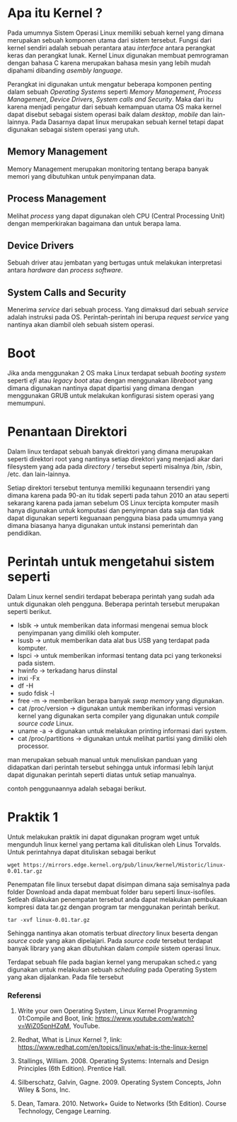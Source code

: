 # Apa itu Kernel ? 

Pada umumnya Sistem Operasi Linux memiliki sebuah kernel yang dimana merupakan sebuah komponen utama dari sistem tersebut. Fungsi dari kernel sendiri adalah sebuah perantara atau _interface_ antara perangkat keras dan perangkat lunak. Kernel Linux digunakan membuat pemrograman dengan bahasa C karena merupakan bahasa mesin yang lebih mudah dipahami dibanding _asembly language_. 

Perangkat ini digunakan untuk mengatur beberapa komponen penting dalam sebuah _Operating Systems_ seperti _Memory Management_, _Process Management_, _Device Drivers_, _System calls and Security_. Maka dari itu karena menjadi pengatur dari sebuah kemampuan utama OS maka kernel dapat disebut sebagai sistem operasi baik dalam _desktop_, _mobile_ dan lain-lainnya. Pada Dasarnya dapat linux merupakan sebuah kernel tetapi dapat digunakan sebagai sistem operasi yang utuh.

## Memory Management

Memory Management merupakan monitoring tentang berapa banyak memori yang dibutuhkan untuk penyimpanan data.

## Process Management

Melihat _process_ yang dapat digunakan oleh CPU (Central Processing Unit) dengan memperkirakan bagaimana dan untuk berapa lama.

## Device Drivers

Sebuah driver atau jembatan yang bertugas untuk melakukan interpretasi antara _hardware_ dan _process software_. 

## System Calls and Security 

Menerima _service_ dari sebuah process. Yang dimaksud dari sebuah _service_ adalah instruksi pada OS. Perintah-perintah ini berupa _request service_ yang nantinya akan diambil oleh sebuah sistem operasi.    

# Boot

Jika anda menggunakan 2 OS maka Linux terdapat sebuah _booting system_ seperti _efi_ atau _legacy boot_ atau dengan menggunakan _libreboot_ yang dimana digunakan nantinya dapat dipartisi yang dimana dengan menggunakan GRUB untuk melakukan konfigurasi sistem operasi yang memumpuni.

# Penantaan Direktori

Dalam linux terdapat sebuah banyak direktori yang dimana merupakan seperti direktori root yang nantinya setiap direktori yang menjadi akar dari filesystem yang ada pada _directory_ / tersebut seperti misalnya /bin, /sbin, /etc. dan lain-lainnya.

Setiap direktori tersebut tentunya memiliki kegunaann tersendiri yang dimana karena pada 90-an itu tidak seperti pada tahun 2010 an atau seperti sekarang karena pada jaman sebelum OS Linux tercipta komputer masih hanya digunakan untuk komputasi dan penyimpnan data saja dan tidak dapat digunakan seperti keguanaan pengguna biasa pada umumnya yang dimana biasanya hanya digunakan untuk instansi pemerintah dan pendidikan. 

# Perintah untuk mengetahui sistem seperti 

Dalam Linux kernel sendiri terdapat beberapa perintah yang sudah ada untuk digunakan oleh pengguna. Beberapa perintah tersebut merupakan seperti berikut.

- lsblk -> untuk memberikan data informasi mengenai semua block penyimpanan yang dimiliki oleh komputer. 
- lsusb -> untuk memberikan data alat bus USB yang terdapat pada komputer.
- lspci -> untuk memberikan informasi tentang data pci yang terkoneksi pada sistem. 
- hwinfo -> terkadang harus diinstal
- inxi -Fx
- df -H
- sudo fdisk -l
- free -m -> memberikan berapa banyak _swap memory_ yang digunakan.  
- cat /proc/version -> digunakan untuk memberikan informasi version kernel yang digunakan serta compiler yang digunakan untuk _compile source code_ Linux.
- uname -a -> digunakan untuk melakukan printing informasi dari system.
- cat /proc/partitions -> digunakan untuk melihat partisi yang dimiliki oleh processor.

man merupakan sebuah manual untuk menuliskan panduan yang didapatkan dari perintah tersebut sehingga untuk informasi lebih lanjut dapat digunakan perintah seperti diatas untuk setiap manualnya.

contoh penggunaannya adalah sebagai berikut.


# Praktik 1

Untuk melakukan praktik ini dapat digunakan program wget untuk mengunduh linux kernel yang pertama kali dituliskan oleh Linus Torvalds. Untuk perintahnya dapat dituliskan sebagai berikut

    wget https://mirrors.edge.kernel.org/pub/linux/kernel/Historic/linux-0.01.tar.gz

Penempatan file linux tersebut dapat disimpan dimana saja semisalnya pada folder Download anda dapat membuat folder baru seperti linux-isofiles. Setleah dilakukan penempatan tersebut anda dapat melakukan pembukaan kompresi data tar.gz dengan program tar menggunakan perintah berikut.

    tar -xvf linux-0.01.tar.gz

Sehingga nantinya akan otomatis terbuat _directory_ linux beserta dengan _source code_ yang akan dipelajari. Pada _source code_ tersebut terdapat banyak library yang akan dibutuhkan dalam _compile_ sistem operasi linux.  

Terdapat sebuah file pada bagian kernel yang merupakan sched.c yang digunakan untuk melakukan sebuah _scheduling_ pada Operating System yang akan dijalankan. Pada file tersebut 


### Referensi

1. Write your own Operating System, Linux Kernel Programming 01:Compile and Boot, link: https://www.youtube.com/watch?v=WiZ05pnHZqM, YouTube.

2. Redhat, What is Linux Kernel ?, link: https://www.redhat.com/en/topics/linux/what-is-the-linux-kernel 
3. Stallings, William. 2008. Operating Systems: Internals and Design Principles (6th Edition). Prentice Hall. 

4. Silberschatz, Galvin, Gagne. 2009. Operating System Concepts, John Wiley & Sons, Inc.

5. Dean, Tamara. 2010. Network+ Guide to Networks (5th Edition). Course Technology, Cengage Learning.

<!-- # UTS -->
<!---->
<!-- Pertemuan 7 akan menjadi UTS dapat dengan asumsi keterangan hardwarenya abcd bahkan dapat dengan sebuah studi kasus dan peran-peran dari sistem operasi. Serta berikan contohnya. Dalam bentuk makalah dan nantinya dengan menggunakan paper sebagai referensi. -->